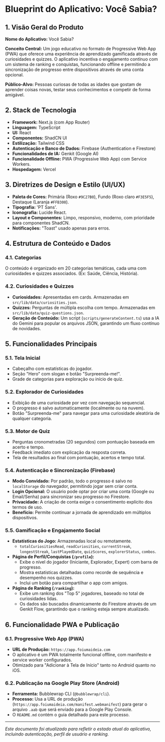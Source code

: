 # Blueprint do Aplicativo: Você Sabia?

## 1. Visão Geral do Produto

**Nome do Aplicativo:** Você Sabia?

**Conceito Central:** Um jogo educativo no formato de Progressive Web App (PWA) que oferece uma experiência de aprendizado gamificada através de curiosidades e quizzes. O aplicativo incentiva o engajamento contínuo com um sistema de ranking e conquistas, funcionando offline e permitindo a sincronização de progresso entre dispositivos através de uma conta opcional.

**Público-Alvo:** Pessoas curiosas de todas as idades que gostam de aprender coisas novas, testar seus conhecimentos e competir de forma amigável.

## 2. Stack de Tecnologia

- **Framework:** Next.js (com App Router)
- **Linguagem:** TypeScript
- **UI:** React
- **Componentes:** ShadCN UI
- **Estilização:** Tailwind CSS
- **Autenticação e Banco de Dados:** Firebase (Authentication e Firestore)
- **Funcionalidades de IA:** Genkit (Google AI)
- **Funcionalidade Offline:** PWA (Progressive Web App) com Service Workers.
- **Hospedagem:** Vercel

## 3. Diretrizes de Design e Estilo (UI/UX)

- **Paleta de Cores:** Primária (Roxo `#9C27B0`), Fundo (Roxo claro `#F3E5F5`), Destaque (Laranja `#FFB300`).
- **Tipografia:** 'PT Sans'.
- **Iconografia:** Lucide React.
- **Layout e Componentes:** Limpo, responsivo, moderno, com prioridade para componentes ShadCN.
- **Notificações:** "Toast" usado apenas para erros.

## 4. Estrutura de Conteúdo e Dados

### 4.1. Categorias
O conteúdo é organizado em 20 categorias temáticas, cada uma com curiosidades e quizzes associados. (Ex: Saúde, Ciência, História).

### 4.2. Curiosidades e Quizzes
- **Curiosidades:** Apresentadas em cards. Armazenadas em `src/lib/data/curiosities.json`.
- **Quizzes:** Perguntas de múltipla escolha com tempo. Armazenadas em `src/lib/data/quiz-questions.json`.
- **Geração de Conteúdo:** Um script (`scripts/generateContent.ts`) usa a IA do Gemini para popular os arquivos JSON, garantindo um fluxo contínuo de novidades.

## 5. Funcionalidades Principais

### 5.1. Tela Inicial
- Cabeçalho com estatísticas do jogador.
- Seção "Hero" com slogan e botão "Surpreenda-me!".
- Grade de categorias para exploração ou início de quiz.

### 5.2. Explorador de Curiosidades
- Exibição de uma curiosidade por vez com navegação sequencial.
- O progresso é salvo automaticamente (localmente ou na nuvem).
- Botão "Surpreenda-me" para navegar para uma curiosidade aleatória de qualquer categoria.

### 5.3. Motor de Quiz
- Perguntas cronometradas (20 segundos) com pontuação baseada em acerto e tempo.
- Feedback imediato com explicação da resposta correta.
- Tela de resultados ao final com pontuação, acertos e tempo total.

### 5.4. Autenticação e Sincronização (Firebase)
- **Modo Convidado:** Por padrão, todo o progresso é salvo no `localStorage` do navegador, permitindo jogar sem criar conta.
- **Login Opcional:** O usuário pode optar por criar uma conta (Google ou Email/Senha) para sincronizar seu progresso no Firestore.
- **Privacidade:** A criação de conta exige o consentimento explícito dos termos de uso.
- **Benefício:** Permite continuar a jornada de aprendizado em múltiplos dispositivos.

### 5.5. Gamificação e Engajamento Social
- **Estatísticas do Jogo:** Armazenadas local ou remotamente.
  - `totalCuriositiesRead`, `readCuriosities`, `currentStreak`, `longestStreak`, `lastPlayedDate`, `quizScores`, `explorerStatus`, `combos`.
- **Página de Perfil/Conquistas (`/profile`):**
  - Exibe o nível do jogador (Iniciante, Explorador, Expert) com barra de progresso.
  - Mostra estatísticas detalhadas como recorde de sequência e desempenho nos quizzes.
  - Inclui um botão para compartilhar o app com amigos.
- **Página de Ranking (`/ranking`):**
  - Exibe um ranking dos "Top 5" jogadores, baseado no total de curiosidades lidas.
  - Os dados são buscados dinamicamente do Firestore através de um Genkit Flow, garantindo que o ranking esteja sempre atualizado.

## 6. Funcionalidade PWA e Publicação

### 6.1. Progressive Web App (PWA)
- **URL de Produção:** `https://app.foiumaideia.com`
- O aplicativo é um PWA totalmente funcional offline, com manifesto e service worker configurados.
- Otimizado para "Adicionar à Tela de Início" tanto no Android quanto no iOS.

### 6.2. Publicação na Google Play Store (Android)
- **Ferramenta:** Bubblewrap CLI (`@bubblewrap/cli`).
- **Processo:** Usa a URL de produção (`https://app.foiumaideia.com/manifest.webmanifest`) para gerar o arquivo `.aab` que será enviado para a Google Play Console.
- O `README.md` contém o guia detalhado para este processo.

---
*Este documento foi atualizado para refletir o estado atual do aplicativo, incluindo autenticação, perfil de usuário e ranking.*
